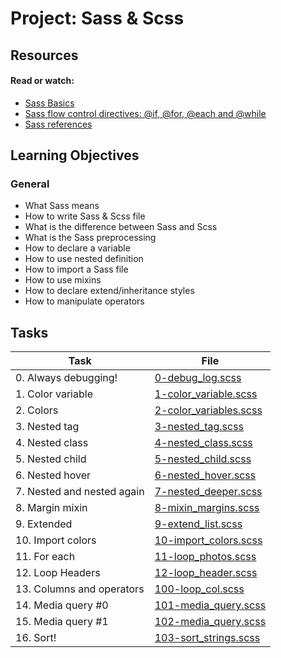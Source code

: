 # Project: Sass & Scss

## Resources

#### Read or watch:

* [Sass Basics](https://intranet.alxswe.com/rltoken/kLRkCzW0Yvkj0H6u0AxBVg)
* [Sass flow control directives: @if, @for, @each and @while](https://intranet.alxswe.com/rltoken/yQhZfQxQtH5dUc3iiTfjMQ)
* [Sass references](https://intranet.alxswe.com/rltoken/Pq23qrLxlxGpiintmVQ4zg)
## Learning Objectives

### General

* What Sass means
* How to write Sass &amp; Scss file
* What is the difference between Sass and Scss
* What is the Sass preprocessing
* How to declare a variable
* How to use nested definition
* How to import a Sass file
* How to use mixins
* How to declare extend/inheritance styles
* How to manipulate operators
## Tasks

| Task | File |
| ---- | ---- |
| 0. Always debugging! | [0-debug_log.scss](./0-debug_log.scss) |
| 1. Color variable | [1-color_variable.scss](./1-color_variable.scss) |
| 2. Colors | [2-color_variables.scss](./2-color_variables.scss) |
| 3. Nested tag | [3-nested_tag.scss](./3-nested_tag.scss) |
| 4. Nested class | [4-nested_class.scss](./4-nested_class.scss) |
| 5. Nested child | [5-nested_child.scss](./5-nested_child.scss) |
| 6. Nested hover | [6-nested_hover.scss](./6-nested_hover.scss) |
| 7. Nested and nested again | [7-nested_deeper.scss](./7-nested_deeper.scss) |
| 8. Margin mixin | [8-mixin_margins.scss](./8-mixin_margins.scss) |
| 9. Extended | [9-extend_list.scss](./9-extend_list.scss) |
| 10. Import colors | [10-import_colors.scss](./10-import_colors.scss) |
| 11. For each | [11-loop_photos.scss](./11-loop_photos.scss) |
| 12. Loop Headers | [12-loop_header.scss](./12-loop_header.scss) |
| 13. Columns and operators | [100-loop_col.scss](./100-loop_col.scss) |
| 14. Media query #0 | [101-media_query.scss](./101-media_query.scss) |
| 15. Media query #1 | [102-media_query.scss](./102-media_query.scss) |
| 16. Sort! | [103-sort_strings.scss](./103-sort_strings.scss) |
